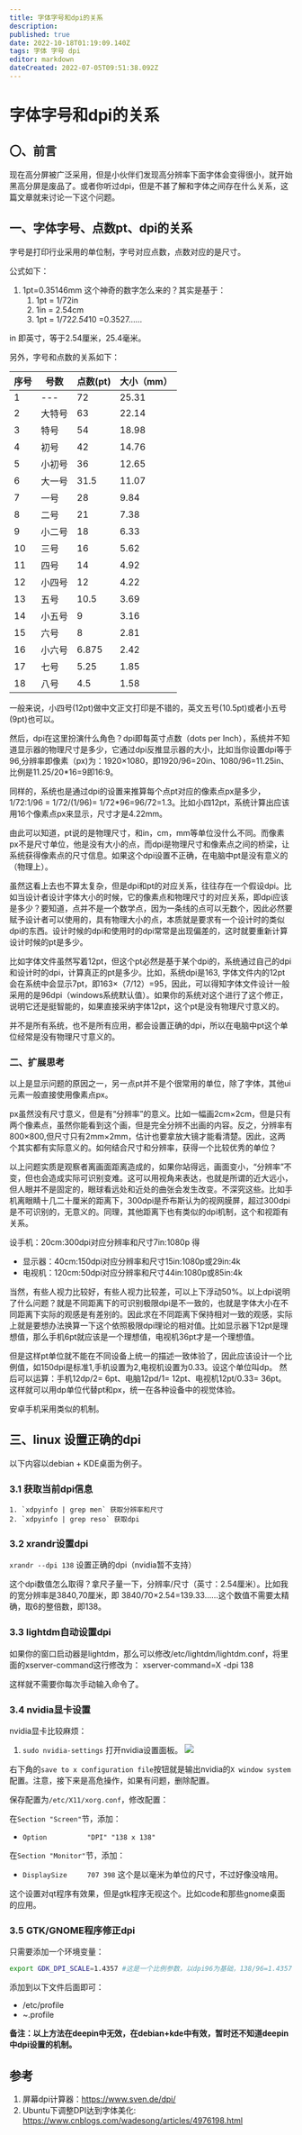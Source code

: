 ```yaml
---
title: 字体字号和dpi的关系
description: 
published: true
date: 2022-10-18T01:19:09.140Z
tags: 字体 字号 dpi
editor: markdown
dateCreated: 2022-07-05T09:51:38.092Z
---
```


# 字体字号和dpi的关系

## 〇、前言

现在高分屏被广泛采用，但是小伙伴们发现高分辨率下面字体会变得很小，就开始黑高分屏是废品了。或者你听过dpi，但是不甚了解和字体之间存在什么关系，这篇文章就来讨论一下这个问题。

## 一、字体字号、点数pt、dpi的关系

字号是打印行业采用的单位制，字号对应点数，点数对应的是尺寸。

公式如下：

1. 1pt=0.35146mm 这个神奇的数字怎么来的？其实是基于：
   1. 1pt = 1/72in
   2. 1in = 2.54cm
   3. 1pt = 1/72*2.54*10 =0.3527……

in 即英寸，等于2.54厘米，25.4毫米。

另外，字号和点数的关系如下：

| 序号 | 号数   | 点数(pt) | 大小（mm） |
| ---- | ------ | -------- | ---------- |
| 1    | ---    | 72       | 25.31      |
| 2    | 大特号 | 63       | 22.14      |
| 3    | 特号   | 54       | 18.98      |
| 4    | 初号   | 42       | 14.76      |
| 5    | 小初号 | 36       | 12.65      |
| 6    | 大一号 | 31.5     | 11.07      |
| 7    | 一号   | 28       | 9.84       |
| 8    | 二号   | 21       | 7.38       |
| 9    | 小二号 | 18       | 6.33       |
| 10   | 三号   | 16       | 5.62       |
| 11   | 四号   | 14       | 4.92       |
| 12   | 小四号 | 12       | 4.22       |
| 13   | 五号   | 10.5     | 3.69       |
| 14   | 小五号 | 9        | 3.16       |
| 15   | 六号   | 8        | 2.81       |
| 16   | 小六号 | 6.875    | 2.42       |
| 17   | 七号   | 5.25     | 1.85       |
| 18   | 八号   | 4.5      | 1.58       |

一般来说，小四号(12pt)做中文正文打印是不错的，英文五号(10.5pt)或者小五号(9pt)也可以。

然后，dpi在这里扮演什么角色？dpi即每英寸点数（dots per Inch），系统并不知道显示器的物理尺寸是多少，它通过dpi反推显示器的大小，比如当你设置dpi等于96,分辨率即像素（px)为：1920×1080，即1920/96=20in、1080/96=11.25in、比例是11.25/20*16=9即16:9。

同样的，系统也是通过dpi的设置来推算每个点pt对应的像素点px是多少，1/72:1/96 = 1/72/(1/96)= 1/72*96=96/72=1.3。比如小四12pt，系统计算出应该用16个像素点px来显示，尺寸才是4.22mm。

由此可以知道，pt说的是物理尺寸，和in，cm，mm等单位没什么不同。而像素px不是尺寸单位，他是没有大小的点，而dpi是物理尺寸和像素点之间的桥梁，让系统获得像素点的尺寸信息。如果这个dpi设置不正确，在电脑中pt是没有意义的（物理上）。

虽然这看上去也不算太复杂，但是dpi和pt的对应关系，往往存在一个假设dpi。比如当设计者设计字体大小的时候，它的像素点和物理尺寸的对应关系，即dpi应该是多少？要知道，点并不是一个数学点，因为一条线的点可以无数个，因此必然要赋予设计者可以使用的，具有物理大小的点，本质就是要求有一个设计时的类似dpi的东西。设计时候的dpi和使用时的dpi常常是出现偏差的，这时就要重新计算设计时候的pt是多少。

比如字体文件虽然写着12pt，但这个pt必然是基于某个dpi的，系统通过自己的dpi和设计时的dpi，计算真正的pt是多少。比如，系统dpi是163, 字体文件内的12pt会在系统中会显示7pt，即163×（7/12）=95，因此，可以得知字体文件设计一般采用的是96dpi（windows系统默认值）。如果你的系统对这个进行了这个修正，说明它还是挺智能的，如果直接采纳字体12pt，这个pt是没有物理尺寸意义的。

并不是所有系统，也不是所有应用，都会设置正确的dpi，所以在电脑中pt这个单位经常是没有物理尺寸意义的。

### 二、扩展思考

以上是显示问题的原因之一，另一点pt并不是个很常用的单位，除了字体，其他ui元素一般直接使用像素点px。

px虽然没有尺寸意义，但是有“分辨率”的意义。比如一幅画2cm×2cm，但是只有两个像素点，虽然你能看到这个画，但是完全分辨不出画的内容。反之，分辨率有800×800,但尺寸只有2mm×2mm，估计也要拿放大镜才能看清楚。因此，这两个其实都有实际意义的。如何结合尺寸和分辨率，获得一个比较优秀的单位？

以上问题实质是观察者离画面距离造成的，如果你站得远，画面变小，“分辨率”不变，但也会造成实际可识别变难。这可以用视角来表达，也就是所谓的近大远小，但人眼并不是固定的，眼球看远处和近处的曲张会发生改变。不深究这些。比如手机离眼睛十几二十厘米的距离下，300dpi是乔布斯认为的视网膜屏，超过300dpi是不可识别的，无意义的。同理，其他距离下也有类似的dpi机制，这个和视距有关系。

设手机：20cm:300dpi对应分辨率和尺寸7in:1080p 得

- 显示器：40cm:150dpi对应分辨率和尺寸15in:1080p或29in:4k
- 电视机：120cm:50dpi对应分辨率和尺寸44in:1080p或85in:4k

当然，有些人视力比较好，有些人视力比较差，可以上下浮动50%。以上dpi说明了什么问题？就是不同距离下的可识别极限dpi是不一致的，也就是字体大小在不同距离下实际的观感是有差别的。因此求在不同距离下保持相对一致的观感，实际上就是要想办法换算一下这个依照极限dpi理论的相对值。比如显示器下12pt是理想值，那么手机6pt就应该是一个理想值，电视机36pt才是一个理想值。

但是这样pt单位就不能在不同设备上统一的描述一致体验了，因此应该设计一个比例值，如150dpi是标准1,手机设置为2,电视机设置为0.33。设这个单位叫dp。 然后可以运算：手机12dp/2= 6pt、电脑12pd/1= 12pt、电视机12pt/0.33= 36pt。这样就可以用dp单位代替pt和px，统一在各种设备中的视觉体验。

安卓手机采用类似的机制。

## 三、linux 设置正确的dpi

以下内容以debian + KDE桌面为例子。

### 3.1 获取当前dpi信息

    1. `xdpyinfo | grep men` 获取分辨率和尺寸 
    2. `xdpyinfo | grep reso` 获取dpi

### 3.2 xrandr设置dpi

`xrandr --dpi 138` 设置正确的dpi（nvidia暂不支持）

这个dpi数值怎么取得？拿尺子量一下，分辨率/尺寸（英寸：2.54厘米）。比如我的宽分辨率是3840,70厘米，即 3840/70×2.54=139.33……这个数值不需要太精确，取6的整倍数，即138。

### 3.3 lightdm自动设置dpi

如果你的窗口启动器是lightdm，那么可以修改/etc/lightdm/lightdm.conf，将里面的xserver-command这行修改为：
xserver-command=X -dpi 138

这样就不需要你每次手动输入命令了。

### 3.4 nvidia显卡设置

nvidia显卡比较麻烦：

1. `sudo nvidia-settings` 打开nvidia设置面板。
   ![](https://gitee.com/deepinwiki/wiki/raw/master/pics/nvidia-settings2019-04-28-13-05-39.png)

右下角的`save to x configuration file`按钮就是输出nvidia的`X window system`配置。注意，接下来是高危操作，如果有问题，删除配置。

保存配置为`/etc/X11/xorg.conf`，修改配置：

在`Section "Screen"`节，添加：

- `Option          "DPI" "138 x 138"`

在`Section "Monitor"`节，添加：

- `DisplaySize     707 398` 这个是以毫米为单位的尺寸，不过好像没啥用。

这个设置对qt程序有效果，但是gtk程序无视这个。比如code和那些gnome桌面的应用。

### 3.5 GTK/GNOME程序修正dpi

只需要添加一个环境变量：

```bash
export GDK_DPI_SCALE=1.4357 #这是一个比例参数，以dpi96为基础，138/96=1.4357
```

添加到以下文件后面即可：

- /etc/profile
- ~.profile

**备注：以上方法在deepin中无效，在debian+kde中有效，暂时还不知道deepin中dpi设置的机制。**

## 参考

1. 屏幕dpi计算器：<https://www.sven.de/dpi/>
2. Ubuntu下调整DPI达到字体美化: <https://www.cnblogs.com/wadesong/articles/4976198.html>